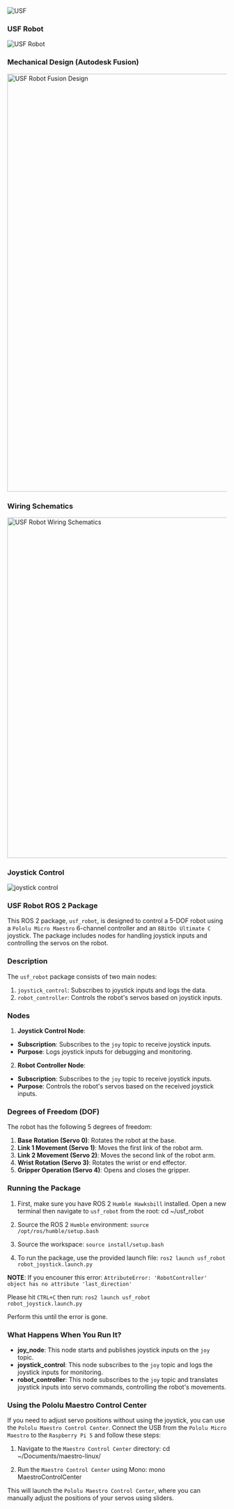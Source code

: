 ![USF](https://github.com/user-attachments/assets/9260fb70-299b-48f8-ab3f-0137140074c8)

### USF Robot ###
![USF Robot](https://github.com/user-attachments/assets/ccfe7c2a-11a5-4213-8e2a-a2503e4733c2)

### Mechanical Design (Autodesk Fusion) ###
<img width="957" alt="USF Robot Fusion Design" src="https://github.com/user-attachments/assets/d4c6bc66-5d32-44be-8fa6-45c02d2ffef4">

### Wiring Schematics ###
<img width="780" alt="USF Robot Wiring Schematics" src="https://github.com/user-attachments/assets/9a715ee7-1f29-409d-8d8e-353582f34d93">

### Joystick Control
![joystick control](https://github.com/user-attachments/assets/47673854-e3c0-47de-a158-6e74cfb0968f)

### USF Robot ROS 2 Package ###

This ROS 2 package, `usf_robot`, is designed to control a 5-DOF robot using a `Pololu Micro Maestro` 6-channel controller and an `8BitDo Ultimate C` joystick. The package includes nodes for handling joystick inputs and controlling the servos on the robot.

### Description

The `usf_robot` package consists of two main nodes:
1. `joystick_control`: Subscribes to joystick inputs and logs the data.
2. `robot_controller`: Controls the robot's servos based on joystick inputs.

### Nodes

1. **Joystick Control Node**:
  - **Subscription**: Subscribes to the `joy` topic to receive joystick inputs.
  - **Purpose**: Logs joystick inputs for debugging and monitoring.

2. **Robot Controller Node**:
  - **Subscription**: Subscribes to the `joy` topic to receive joystick inputs.
  - **Purpose**: Controls the robot's servos based on the received joystick inputs.

### Degrees of Freedom (DOF)

The robot has the following 5 degrees of freedom:
1. **Base Rotation (Servo 0)**: Rotates the robot at the base.
2. **Link 1 Movement (Servo 1)**: Moves the first link of the robot arm.
3. **Link 2 Movement (Servo 2)**: Moves the second link of the robot arm.
4. **Wrist Rotation (Servo 3)**: Rotates the wrist or end effector.
5. **Gripper Operation (Servo 4)**: Opens and closes the gripper.

### Running the Package

1. First, make sure you have ROS 2 `Humble Hawksbill` installed. Open a new terminal then navigate to `usf_robot` from the root:
cd ~/usf_robot

2. Source the ROS 2 `Humble` environment:
`source /opt/ros/humble/setup.bash`

3. Source the workspace:
`source install/setup.bash`

4. To run the package, use the provided launch file:
`ros2 launch usf_robot robot_joystick.launch.py`

**NOTE**: If you encouner this error:
` AttributeError: 'RobotController' object has no attribute 'last_direction' `

Please hit `CTRL+C` then run:
`ros2 launch usf_robot robot_joystick.launch.py`
    
Perform this until the error is gone.

### What Happens When You Run It?

- **joy_node**: This node starts and publishes joystick inputs on the `joy` topic.
- **joystick_control**: This node subscribes to the `joy` topic and logs the joystick inputs for monitoring.
- **robot_controller**: This node subscribes to the `joy` topic and translates joystick inputs into servo commands, controlling the robot's movements.

### Using the Pololu Maestro Control Center

If you need to adjust servo positions without using the joystick, you can use the `Pololu Maestro Control Center`. Connect the USB from the `Pololu Micro Maestro` to the `Raspberry Pi 5` and follow these steps:

1. Navigate to the `Maestro Control Center` directory:
cd ~/Documents/maestro-linux/

2. Run the `Maestro Control Center` using Mono:
mono MaestroControlCenter

This will launch the `Pololu Maestro Control Center`, where you can manually adjust the positions of your servos using sliders.
